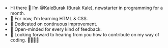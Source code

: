 
  -  Hi there 👋 I’m @KaleBurak (Burak Kale), newstarter in programming for a month.
  -  🌱 For now, I’m learning HTML & CSS.
  -  🎡 Dedicated on continuous improvement.
  -  💬 Open-minded for every kind of feedback.
  -  👀 Looking forward to hearing from you how to contribute on my way of coding. 🐱‍🏍🐱‍🏍
 

     
<!--
**KaleBurak/KaleBurak** is a ✨ _special_ ✨ repository because its `README.md` (this file) appears on your GitHub profile.

Here are some ideas to get you started:

- 🔭 I’m currently working on ...
- 🌱 I’m currently learning ...
- 👯 I’m looking to collaborate on ...
- 🤔 I’m looking for help with ...
- 💬 Ask me about ...
- 📫 How to reach me: ...
- 😄 Pronouns: ...
- ⚡ Fun fact: ...
-->
